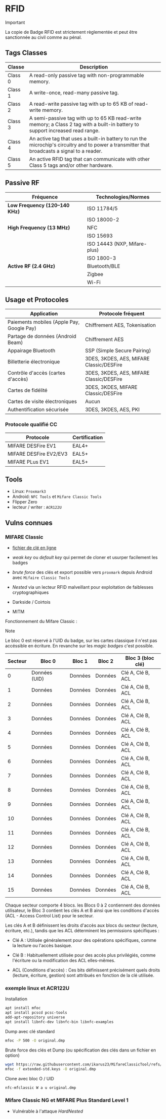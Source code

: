 # RFID

> [!IMPORTANT]
> La copie de Badge RFID est strictement règlementée et peut être sanctionnée au civil comme au pénal.

## Tags Classes

| Classe | Description|
|--------|-----------------------------------------------------------------------------|
| Class 0 | A read-only passive tag with non-programmable memory.   |
| Class 1 | A write-once, read-many passive tag.|
| Class 2 | A read-write passive tag with up to 65 KB of read-write memory.   |
| Class 3 | A semi-passive tag with up to 65 KB read-write memory; a Class 2 tag with a built-in battery to support increased read range. |
| Class 4 | An active tag that uses a built-in battery to run the microchip's circuitry and to power a transmitter that broadcasts a signal to a reader. |
| Class 5 | An active RFID tag that can communicate with other Class 5 tags and/or other hardware. |

## Passive RF

| **Fréquence**    | **Technologies/Normes** |
|-----------------------|---------------------------------------------|
| **Low Frequency (120–140 KHz)** | ISO 11784/5    |
|   | ISO 18000-2|
| **High Frequency (13 MHz)**| NFC  |
|   | ISO 15693  |
|   | ISO 14443 (NXP, Mifare-plus)   |
|   | ISO 1800-3 |
| **Active RF (2.4 GHz)** | Bluetooth/BLE  |
|   | Zigbee|
|   | Wi-Fi |


## Usage et Protocoles

| Application| Protocole fréquent |
|-------|-------|
| Paiements mobiles (Apple Pay, Google Pay) | Chiffrement AES, Tokenisation  |
| Partage de données (Android Beam) | Chiffrement AES |
| Appairage Bluetooth  | SSP (Simple Secure Pairing)  |
| Billetterie électronique  | 3DES, 3KDES, AES, MIFARE Classic/DESFire |
| Contrôle d'accès (cartes d'accès) | 3DES, 3KDES, AES, MIFARE Classic/DESFire |
| Cartes de fidélité   | 3DES, 3KDES, MIFARE Classic/DESFire |
| Cartes de visite électroniques | Aucun |
| Authentification sécurisée| 3DES, 3KDES, AES, PKI |

### Protocole qualifié CC

| Protocole | Certification |
|-----|----|
| MIFARE DESFire EV1 | EAL4+ |
| MIFARE DESFire EV2/EV3 | EAL5+ |
| MIFARE PLus EV1 | EAL5+ |

## Tools

* Linux: `Proxmark3`
* Android: `NFC Tools` et `Mifare Classic Tools`
* Flipper Zero
* lecteur / writer : `ACR122U`

## Vulns connues

### MIFARE Classic

* [fichier de clé en ligne](https://github.com/ikarus23/MifareClassicTool/blob/master/Mifare%20Classic%20Tool/app/src/main/assets/key-files/extended-std.keys)

* *weak key* ou *default key* qui permet de cloner et usurper facilement les badges

* *brute force* des clés et export possible vers `proxmark` depuis Android avec `Mifaire Classic Tools`

* *Nested* via un lecteur RFID malveillant pour exploitation de faiblesses cryptographiques

* Darkside / Coirtois

* MITM


Fonctionnement du Mifare Classic : 

> [!NOTE]
> Le bloc 0 est réservé à l'UID du badge, sur les cartes classique il n'est pas accéssible en écriture. En revanche sur les *magic badges* c'est possible.

| Secteur | Bloc 0  | Bloc 1  | Bloc 2  | Bloc 3 (bloc clé) |
|---------|---------|---------|---------|-------------------|
| 0  | Données (UID) | Données  | Données    | Clé A, Clé B, ACL|
| 1  | Données | Données | Données | Clé A, Clé B, ACL|
| 2  | Données | Données | Données | Clé A, Clé B, ACL|
| 3  | Données | Données | Données | Clé A, Clé B, ACL|
| 4  | Données | Données | Données | Clé A, Clé B, ACL|
| 5  | Données | Données | Données | Clé A, Clé B, ACL|
| 6  | Données | Données | Données | Clé A, Clé B, ACL|
| 7  | Données | Données | Données | Clé A, Clé B, ACL|
| 8  | Données | Données | Données | Clé A, Clé B, ACL|
| 9  | Données | Données | Données | Clé A, Clé B, ACL|
| 10 | Données | Données | Données | Clé A, Clé B, ACL|
| 11 | Données | Données | Données | Clé A, Clé B, ACL|
| 12 | Données | Données | Données | Clé A, Clé B, ACL|
| 13 | Données | Données | Données | Clé A, Clé B, ACL|
| 14 | Données | Données | Données | Clé A, Clé B, ACL|
| 15 | Données | Données | Données | Clé A, Clé B, ACL|

Chaque secteur comporte 4 blocs. les Blocs 0 à 2 contiennent des données utilisateur, le Bloc 3 contient les clés A et B ainsi que les conditions d'accès (ACL - Access Control List) pour le secteur.

Les clés A et B définissent les droits d'accès aux blocs du secteur (lecture, écriture, etc.), tandis que les ACL déterminent les permissions spécifiques :

* Clé A : Utilisée généralement pour des opérations spécifiques, comme la lecture ou l'accès basique.

* Clé B : Habituellement utilisée pour des accès plus privilégiés, comme l'écriture ou la modification des ACL elles-mêmes.

* ACL (Conditions d'accès) : Ces bits définissent précisément quels droits (lecture, écriture, gestion) sont attribués en fonction de la clé utilisée.

### exemple linux et ACR122U

Installation

```sh
apt install mfoc
apt install pcscd pcsc-tools
add-apt-repository universe
apt install libnfc-dev libnfc-bin libnfc-examples
```

Dump avec clé standard

```sh
mfoc -P 500 -O original.dmp
```

Brute force des clés et Dump (ou spécification des clés dans un fichier en option)

```sh
wget https://raw.githubusercontent.com/ikarus23/MifareClassicTool/refs/heads/master/Mifare%20Classic%20Tool/app/src/main/assets/key-files/extended-std.keys
mfoc -f extended-std.keys -O original.dmp
```

Clone avec bloc O / UID

```sh
nfc-mfclassic W a u original.dmp
```


### Mifare Classic NG et MIFARE Plus Standard Level 1

* Vulnérable à l'attaque *HardNested*
